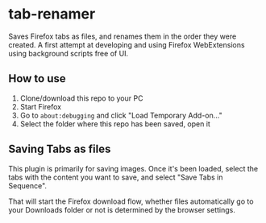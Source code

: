 # tab-renamer
Saves Firefox tabs as files, and renames them in the order they were created. A first attempt at developing and using Firefox WebExtensions using background scripts free of UI.

## How to use
1. Clone/download this repo to your PC
2. Start Firefox
3. Go to `about:debugging` and click "Load Temporary Add-on..."
4. Select the folder where this repo has been saved, open it

## Saving Tabs as files
This plugin is primarily for saving images. Once it's been loaded, select the tabs with the content you want to save, and select "Save Tabs in Sequence".

That will start the Firefox download flow, whether files automatically go to your Downloads folder or not is determined by the browser settings.
